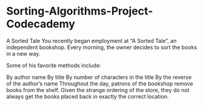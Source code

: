 # Sorting-Algorithms-Project-Codecademy
A Sorted Tale
You recently began employment at “A Sorted Tale”, an independent bookshop. 
Every morning, the owner decides to sort the books in a new way.

Some of his favorite methods include:

By author name
By title
By number of characters in the title
By the reverse of the author’s name
Throughout the day, patrons of the bookshop remove books from the shelf. 
Given the strange ordering of the store, they do not always get the books placed back in exactly the correct location.
